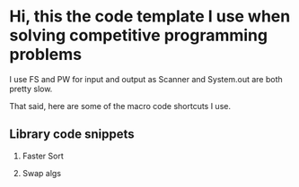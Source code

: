 <h1>Hi, this the code template I use when solving competitive programming problems</h1>
I use FS and PW for input and output as Scanner and System.out are both pretty slow.

That said, here are some of the macro code shortcuts I use.

<h2>Library code snippets</h2>

1. Faster Sort

2. Swap algs
